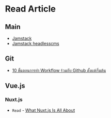 # Read Article

## Main

- [Jamstack](https://www.netlify.com/tags/jamstack/)
- [Jamstack headlesscms](https://headlesscms.org/)

## Git

* [10 ขั้นตอนการทำ Workflow ร่วมกับ Github ตั้งแต่เริ่มต้น](https://medium.com/20scoops-cnx/github-workflow-from-scratch-99b07e8c318b)

## Vue.js

### Nuxt.js

* `Read` - [What Nuxt.js Is All About](https://academind.com/learn/vue-js/nuxt-js-tutorial-introduction/)
